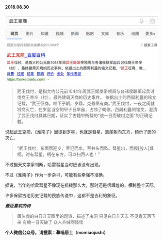 
          
            
**2018.08.30**



![](img/51001-fc7423bc7697dc21.png)



>武王伐纣，是指大约公元前1044年周武王姬发带领周与各诸侯联军起兵讨伐商王帝辛（纣），最终建周灭商的历史事件。
依据出土的西周利簋的铭文记载，“武王征商，唯甲子朝，岁鼎，克昏夙有商。”武王伐纣，一夜之间就将商灭亡，在岁星当空的甲子日早晨，占领了朝歌。西周利簋的铭文，澄清了武王伐纣具体日期，证实了古籍中所载的“战一日而破纣之国”的正确记载。



说起武王克商，《淮南子》里提到岁星，也就是彗星，慧尾朝向东方，预示了商的灭亡。
>“武王伐纣，东面而迎岁，至汜而水，至共头而坠。彗星出，而授[殷人]其柄。时有彗星，柄在东方，可以扫西人也！”



不过据天文学家判断，哈雷彗星当时应该没有出现。

不过《淮南子》作为一步杂书，可能有些牵强不准确。

据说，当年的哈雷彗星不像现在损耗那么大，那时还是很辉煌的，横跨整个天际。

许多保留古老历史记载的民族传说中，这都不是吉利的象征。


***最近喜欢的诗***
>唐伯虎的白日升天图里的题诗，描述了虫洞
只见白日升天去
不见青天落下来
有朝一日天破了
众人齐喊啊怪怪




**个人微信公众号，请搜索：摹喵居士（momiaojushi）**

          
        